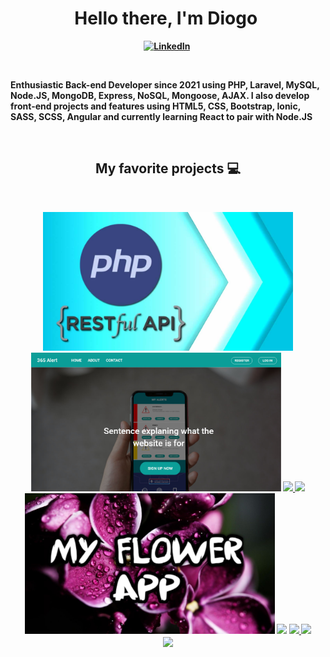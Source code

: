 <p>
  <h1 align="center"><b>Hello there, I'm Diogo  <img src="https://encrypted-tbn0.gstatic.com/images?q=tbn:ANd9GcTz-S2navHDjrVnq9IxTvV_HEyxxW2HoJs_RQ&usqp=CAU" alt="" width="30"></h1>
</p>
<p align="center">
<a href="https://www.linkedin.com/in/diogo-cordas/"><img src="https://img.shields.io/badge/linkedin-%230077B5.svg?&style=for-the-badge&logo=linkedin&logoColor=white" alt="LinkedIn" /></a>&nbsp;
</p>
<br />
<p>Enthusiastic Back-end Developer since 2021 using PHP, Laravel, MySQL, Node.JS, MongoDB, Express, NoSQL, Mongoose, AJAX. I also develop front-end projects and features using HTML5, CSS, Bootstrap, Ionic, SASS, SCSS, Angular and currently learning React to pair with Node.JS
</p>
<br />
<h2 align="center">My favorite projects 💻</h2>
<br />

<p align="center">
<img width="400" src="https://github.com/DiogoJCA/PHP_RESTful_API/blob/main/47c8bc1fcbae.jpg" />
<img width="400" src="https://github.com/DiogoJCA/365-Alert/blob/main/Home.jpg" />

<a href="https://github.com/DiogoJCA/PHP_RESTful_API">
  <img align="" src="https://github-readme-stats.vercel.app/api/pin/?username=DiogoJCA&repo=PHP_RESTful_API&theme=tokyonight" />
</a>
<a href="https://github.com/DiogoJCA/365-Alert">
  <img align="" src="https://github-readme-stats.vercel.app/api/pin/?username=DiogoJCA&repo=365-Alert&theme=tokyonight" />
</a>
<img width="400" src="https://github.com/DiogoJCA/Flower_App/blob/main/Flower_Exercise1/cover.png" />
<img width="400" src="https://github.com/DiogoJCA/PHP_Login_System_OOP/blob/main/Flower_Exercise1/cover.png" />
<a href="https://github.com/DiogoJCA/Flower_App">
  <img align="" src="https://github-readme-stats.vercel.app/api/pin/?username=DiogoJCA&repo=Flower_App&theme=tokyonight" />
</a>
<a href="https://github.com/DiogoJCA/PHP_Login_System_OOP">
  <img align="" src="https://github-readme-stats.vercel.app/api/pin/?username=DiogoJCA&repo=PHP_Login_System_OOP &theme=tokyonight" />
</a>
<br >

<img align="center" src="https://github-readme-stats.vercel.app/api?username=DiogoJCA&count_private=true&show_icons=true&theme=radical" />
<!-- <img align="center" src="https://github-readme-stats.vercel.app/api/top-langs/?username=DiogoJCA&langs_count=10&layout=compact" /> -->
</p>
